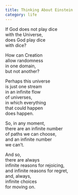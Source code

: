 ```yaml
---
title: Thinking About Einstein
category: life
---
```

  
If God does not play dice   
with the Universe,  
does God play dice   
with dice?  
  
How can Creation   
allow randomness  
in one domain,   
but not another?  
  
Perhaps this universe  
is just one stream  
in an infinite flow  
of universes,  
in which everything  
that could happen  
does happen.  
  
So, in any moment,  
there are an infinite number  
of paths we can choose,  
and an infinite number  
we can’t.  
  
And so,  
there are always  
infinite reasons for rejoicing,  
and infinite reasons for regret,  
and, always,  
infinite choices  
for moving on.  
